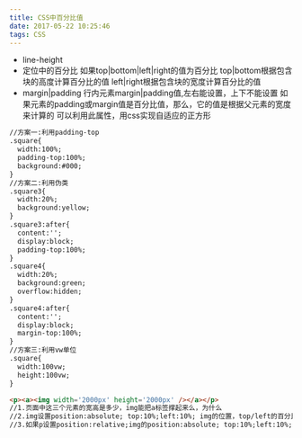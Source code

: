 ```yaml
---
title: CSS中百分比值
date: 2017-05-22 10:25:46
tags: CSS
---
```

* line-height
* 定位中的百分比
如果top|bottom|left|right的值为百分比
top|bottom根据包含块的高度计算百分比的值
left|right根据包含块的宽度计算百分比的值
* margin|padding
行内元素margin|padding值,左右能设置，上下不能设置
如果元素的padding或margin值是百分比值，那么，它的值是根据父元素的宽度来计算的
可以利用此属性，用css实现自适应的正方形

```html
//方案一:利用padding-top
.square{
  width:100%;
  padding-top:100%;
  background:#000;
}
//方案二:利用伪类
.square3{
  width:20%;
  background:yellow;
}
.square3:after{
  content:'';
  display:block;
  padding-top:100%;
}
.square4{
  width:20%;
  background:green;
  overflow:hidden;
}
.square4:after{
  content:'';
  display:block;
  margin-top:100%;
}
//方案三:利用vw单位
.square{
  width:100vw;
  height:100vw;
}
```

```html
<p><a><img width='2000px' height='2000px' /></a></p>
//1.页面中这三个元素的宽高是多少，img能把a标签撑起来么，为什么
//2.img设置position:absolute; top:10%;left:10%; img的位置，top/left的百分比是基于谁的
//3.如果p设置position:relative;img的position:absolute; top:10%;left:10%; img的位置，top/left的百分比是基于谁的
```
